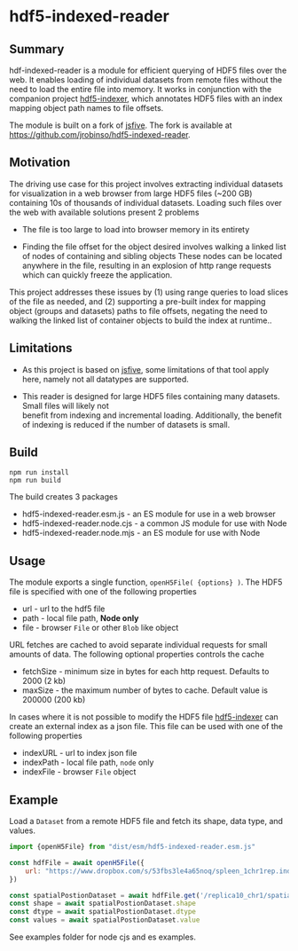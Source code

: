 # hdf5-indexed-reader

## Summary

hdf-indexed-reader is a module for efficient querying of HDF5 files over the web. It enables loading of individual
datasets from remote files without the need to load the entire file into memory. It works in
conjunction with the companion project [hdf5-indexer](https://github.com/jrobinso/hdf5-indexer), which annotates
HDF5 files with an index mapping object path names to file offsets.

The module is built on a fork of [jsfive](https://github.com/usnistgov/jsfive). The fork is available at
https://github.com/jrobinso/hdf5-indexed-reader.

## Motivation

The driving use case for this project involves extracting individual datasets for visualization in a web browser
from large HDF5 files (~200 GB) containing 10s of thousands of individual datasets. Loading such files over
the web with available solutions present 2 problems

* The file is too large to load into browser memory in its entirety

* Finding the file offset for the object desired involves walking a linked list of nodes of containing and sibling
  objects
  These nodes can be located anywhere in the file, resulting in an explosion of http range requests which can quickly
  freeze the application.

This project addresses these issues by (1) using range queries to load slices of the file as needed, and (2) supporting
a pre-built index for mapping object (groups and datasets) paths to file offsets, negating the need to walking the
linked list of container objects to build the index at runtime..

## Limitations

* As this project is based on [jsfive](https://github.com/usnistgov/jsfive), some limitations of that tool apply here,
  namely not all datatypes are supported.

* This reader is designed for large HDF5 files containing many datasets. Small files will likely not  
  benefit from indexing and incremental loading. Additionally, the benefit of indexing is reduced if the number
  of datasets is small.

## Build

```
npm run install
npm run build
```

The build creates 3 packages

* hdf5-indexed-reader.esm.js - an ES module for use in a web browser
* hdf5-indexed-reader.node.cjs - a common JS module for use with Node
* hdf5-indexed-reader.node.mjs - an ES module for use with Node

## Usage

The module exports a single function, ```openH5File( {options} )```. The HDF5 file is specified with one of the
following
properties

* url - url to the hdf5 file
* path - local file path, **Node only**
* file - browser `File` or other `Blob` like object

URL fetches are cached to avoid separate individual requests for small amounts of data. The following optional
properties controls
the cache

* fetchSize - minimum size in bytes for each http request. Defaults to 2000  (2 kb)
* maxSize - the maximum number of bytes to cache. Default value is 200000  (200 kb)

In cases where it is not possible to modify the HDF5 file [hdf5-indexer](https://github.com/jrobinso/hdf5-indexer) can
create an external index as a json file.  This file can be used with one of the following properties

* indexURL - url to index json file
* indexPath - local file path, `node` only
* indexFile - browser `File` object

## Example

Load a `Dataset` from a remote HDF5 file and fetch its shape, data type, and values.

```js
import {openH5File} from "dist/esm/hdf5-indexed-reader.esm.js"

const hdfFile = await openH5File({
    url: "https://www.dropbox.com/s/53fbs3le4a65noq/spleen_1chr1rep.indexed.cndb?dl=0",
})

const spatialPostionDataset = await hdfFile.get('/replica10_chr1/spatial_position/1149')
const shape = await spatialPostionDataset.shape
const dtype = await spatialPostionDataset.dtype
const values = await spatialPostionDataset.value

```

See examples folder for node cjs and es examples.




